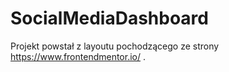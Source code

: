 # SocialMediaDashboard
Projekt powstał z layoutu pochodzącego ze strony https://www.frontendmentor.io/ .

